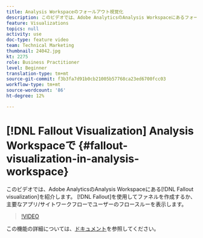 ```yaml
---
title: Analysis Workspaceのフォールアウト視覚化
description: このビデオでは、Adobe AnalyticsのAnalysis Workspaceにあるフォールアウトビジュアライゼーションの概要を説明します。 フォールアウトを使用してファネルを作成したり、主要なアプリ/サイトワークフロー上でユーザーのフロースルーを表示したりします。
feature: Visualizations
topics: null
activity: use
doc-type: feature video
team: Technical Marketing
thumbnail: 24042.jpg
kt: 2275
role: Business Practitioner
level: Beginner
translation-type: tm+mt
source-git-commit: f3b3fa7d91b0cb21005b57768ca23ed6700fcc03
workflow-type: tm+mt
source-wordcount: '86'
ht-degree: 12%

---
```



# [!DNL Fallout Visualization] Analysis Workspaceで  {#fallout-visualization-in-analysis-workspace}

このビデオでは、Adobe AnalyticsのAnalysis Workspaceにある[!DNL Fallout visualization]を紹介します。 [!DNL Fallout]を使用してファネルを作成するか、主要なアプリ/サイトワークフローでユーザーのフロースルーを表示します。

>[!VIDEO](https://video.tv.adobe.com/v/24042/?quality=12)

この機能の詳細については、[ドキュメント](https://marketing.adobe.com/resources/help/ja_JP/analytics/analysis-workspace/fallout_flow.html)を参照してください。